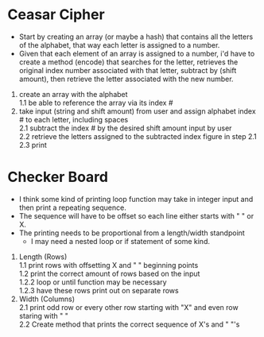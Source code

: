 # Ceasar Cipher

  - Start by creating an array (or maybe a hash) that contains all the letters of the alphabet, that way each letter is assigned to a number.
  - Given that each element of an array is assigned to a number, i'd have to create a method (encode) that searches for the letter, retrieves the original index number associated with that letter, subtract by (shift amount), then retrieve the letter associated with the new number.

1. create an array with the alphabet  
  1.1 be able to reference the array via its index #  
2. take input (string and shift amount) from user and assign alphabet index # to each letter, including spaces  
  2.1 subtract the index # by the desired shift amount input by user  
  2.2 retrieve the letters assigned to the subtracted index figure in   step 2.1  
  2.3 print

# Checker Board

  - I think some kind of printing loop function may take in integer input and then print a repeating sequence.
  - The sequence will have to be offset so each line either starts with " " or X.
  - The printing needs to be proportional from a length/width standpoint
    - I may need a nested loop or if statement of some kind.

1. Length (Rows)  
  1.1 print rows with offsetting X and " " beginning points  
  1.2 print the correct amount of rows based on the input   
     1.2.2 loop or until function may be necessary  
     1.2.3 have these rows print out on separate rows  
2. Width (Columns)  
  2.1 print odd row or every other row starting with "X" and even row staring with " "  
  2.2 Create method that prints the correct sequence of X's and " "'s  
